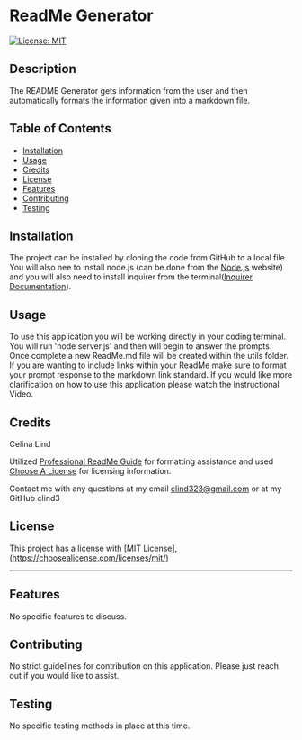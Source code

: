 # ReadMe Generator

  [![License: MIT](https://img.shields.io/badge/License-MIT-yellow.svg)](https://opensource.org/licenses/MIT)
  
  ## Description

  The README Generator gets information from the user and then automatically formats the information given into a markdown file.

  ## Table of Contents
  - [Installation](#installation)
  - [Usage](#usage)
  - [Credits](#credits)
  - [License](#license)
  - [Features](#features)
  - [Contributing](#contributing)
  - [Testing](#testing)

  ## Installation

  The project can be installed by cloning the code from GitHub to a local file. You will also nee to install node.js (can be done from the [Node.js](https://nodejs.org/en/) website) and you will also need to install inquirer from the terminal([Inquirer Documentation](https://www.npmjs.com/package/inquirer?activeTab=readme#examples)).

  ## Usage

  To use this application you will be working directly in your coding terminal. You will run 'node server.js' and then will begin to answer the prompts. Once complete a new ReadMe.md file will be created within the utils folder. If you are wanting to include links within your ReadMe make sure to format your prompt response to the markdown link standard. If you would like more clarification on how to use this application please watch the Instructional Video.

  ## Credits

  Celina Lind

Utilized [Professional ReadMe Guide](https://coding-boot-camp.github.io/full-stack/github/professional-readme-guide) for formatting assistance and used [Choose A License](https://choosealicense.com/) for licensing information.

 Contact me with any questions at my email clind323@gmail.com or at my GitHub clind3

  ## License

  This project has a license with [MIT License], (https://choosealicense.com/licenses/mit/)
  

  ---

  ## Features

  No specific features to discuss.

  ## Contributing

  No strict guidelines for contribution on this application. Please just reach out if you would like to assist.

  ## Testing

  No specific testing methods in place at this time.
  